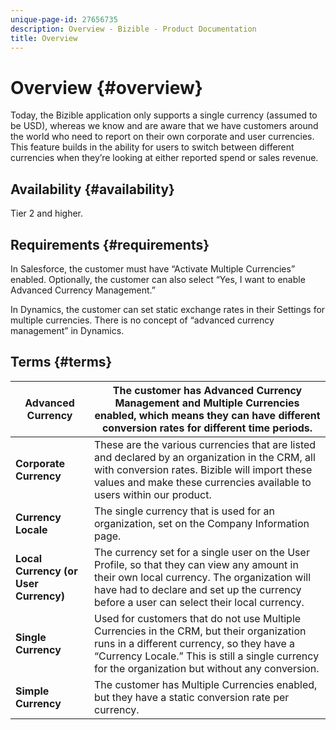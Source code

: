 ```yaml
---
unique-page-id: 27656735
description: Overview - Bizible - Product Documentation
title: Overview
---
```


# Overview {#overview}

Today, the Bizible application only supports a single currency (assumed to be USD), whereas we know and are aware that we have customers around the world who need to report on their own corporate and user currencies. This feature builds in the ability for users to switch between different currencies when they’re looking at either reported spend or sales revenue.

## Availability {#availability}

Tier 2 and higher.

## Requirements {#requirements}

In Salesforce, the customer must have “Activate Multiple Currencies” enabled. Optionally, the customer can also select “Yes, I want to enable Advanced Currency Management.”

In Dynamics, the customer can set static exchange rates in their Settings for multiple currencies. There is no concept of “advanced currency management” in Dynamics.

## Terms {#terms}

| **Advanced Currency** |The customer has Advanced Currency Management and Multiple Currencies enabled, which means they can have different conversion rates for different time periods. |
|---|---|
| **Corporate Currency** |These are the various currencies that are listed and declared by an organization in the CRM, all with conversion rates. Bizible will import these values and make these currencies available to users within our product. |
| **Currency Locale** |The single currency that is used for an organization, set on the Company Information page. |
| **Local Currency (or User Currency)** |The currency set for a single user on the User Profile, so that they can view any amount in their own local currency. The organization will have had to declare and set up the currency before a user can select their local currency. |
| **Single Currency** |Used for customers that do not use Multiple Currencies in the CRM, but their organization runs in a different currency, so they have a “Currency Locale.” This is still a single currency for the organization but without any conversion. |
| **Simple Currency** |The customer has Multiple Currencies enabled, but they have a static conversion rate per currency. |


